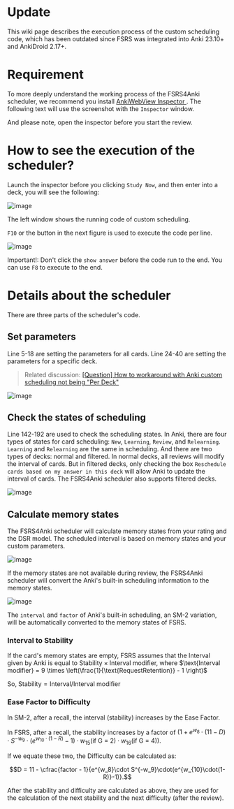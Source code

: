 # Update

This wiki page describes the execution process of the custom scheduling code, which has been outdated since FSRS was integrated into Anki 23.10+ and AnkiDroid 2.17+.

# Requirement

To more deeply understand the working process of the FSRS4Anki scheduler, we recommend you install [AnkiWebView Inspector
](https://ankiweb.net/shared/info/31746032). The following text will use the screenshot with the `Inspector` window.

And please note, open the inspector before you start the review.

# How to see the execution of the scheduler?

Launch the inspector before you clicking `Study Now`, and then enter into a deck, you will see the following:

![image](https://user-images.githubusercontent.com/32575846/192134957-1c058d80-984e-4420-8206-5de5b404835a.png)

The left window shows the running code of custom scheduling.

`F10` or the button in the next figure is used to execute the code per line.

![image](https://user-images.githubusercontent.com/32575846/192135103-0cbe2eae-4e7e-449b-a1b6-70f4fb756900.png)

Important!: Don't click the `show answer` before the code run to the end. You can use `F8` to execute to the end.

# Details about the scheduler

There are three parts of the scheduler's code.

## Set parameters

Line 5-18 are setting the parameters for all cards. Line 24-40 are setting the parameters for a specific deck. 

> Related discussion: [[Question] How to workaround with Anki custom scheduling not being "Per Deck"](https://github.com/open-spaced-repetition/fsrs4anki/issues/7)

![image](https://user-images.githubusercontent.com/32575846/192135583-713edf25-4ca5-41ea-b5fb-3f61b9b8775d.png)

## Check the states of scheduling

Line 142-192 are used to check the scheduling states. In Anki, there are four types of states for card scheduling: `New`, `Learning`, `Review`, and `Relearning`. `Learning` and `Relearning` are the same in scheduling. And there are two types of decks: normal and filtered. In normal decks, all reviews will modify the interval of cards. But in filtered decks, only checking the box `Reschedule cards based on my answer in this deck` will allow Anki to update the interval of cards. The FSRS4Anki scheduler also supports filtered decks.

![image](https://user-images.githubusercontent.com/32575846/192136063-a8f777b6-b79d-4a2a-9c41-d018e80f49b0.png)

## Calculate memory states

The FSRS4Anki scheduler will calculate memory states from your rating and the DSR model. The scheduled interval is based on memory states and your custom parameters.

![image](https://user-images.githubusercontent.com/32575846/192137490-dba0944d-a163-469d-af2c-5e3f82efa0ce.png)

If the memory states are not available during review, the FSRS4Anki scheduler will convert the Anki's built-in scheduling information to the memory states. 

![image](https://user-images.githubusercontent.com/32575846/192137829-d987d748-5ff2-44a0-9aa3-d58d4cb52ebb.png)

The `interval` and `factor` of Anki's built-in scheduling, an SM-2 variation, will be automatically converted to the memory states of FSRS.

### Interval to Stability

If the card's memory states are empty, FSRS assumes that the $\text{Interval}$ given by Anki is equal to $\text{Stability} \times \text{Interval modifier}$, where
$\text{Interval modifier} = 9 \times \left(\frac{1}{\text{RequestRetention}} - 1 \right)$

So, $\text{Stability} = \text{Interval} / \text{Interval modifier}$ 

### Ease Factor to Difficulty

In SM-2, after a recall, the interval (stability) increases by the Ease Factor.

In FSRS, after a recall, the stability increases by a factor of $(1 + e^{w_8} \cdot (11-D) \cdot S^{-w_9} \cdot (e^{w_{10}\cdot(1-R)}-1) \cdot w_{15}(\textrm{if G = 2}) \cdot w_{16}(\textrm{if G = 4}))$.

If we equate these two, the Difficulty can be calculated as:

$$D = 11 - \cfrac{factor - 1}{e^{w_8}\cdot S^{-w_9}\cdot(e^{w_{10}\cdot(1-R)}-1)}.$$

After the stability and difficulty are calculated as above, they are used for the calculation of the next stability and the next difficulty (after the review).